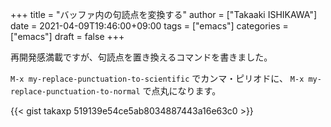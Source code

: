 +++
title = "バッファ内の句読点を変換する"
author = ["Takaaki ISHIKAWA"]
date = 2021-04-09T19:46:00+09:00
tags = ["emacs"]
categories = ["emacs"]
draft = false
+++

再開発感満載ですが、句読点を置き換えるコマンドを書きました。  

`M-x my-replace-punctuation-to-scientific` でカンマ・ピリオドに、 `M-x my-replace-punctuation-to-normal` で点丸になります。  

{{< gist takaxp 519139e54ce5ab8034887443a16e63c0 >}}
